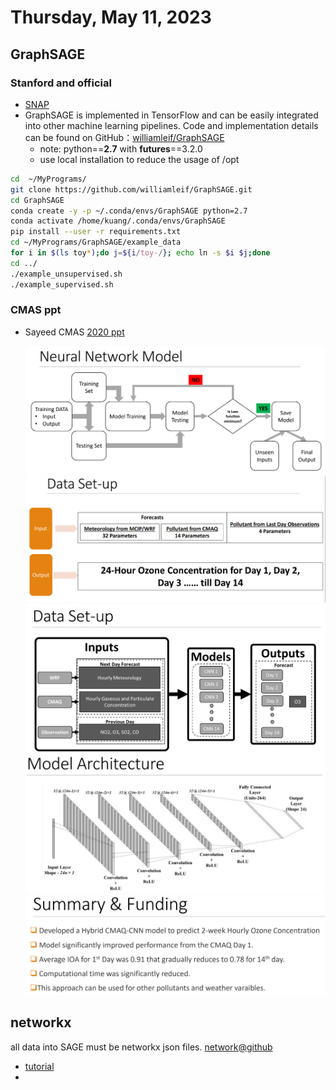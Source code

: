 # Thursday, May 11, 2023

## GraphSAGE

### Stanford and official

- [SNAP](https://snap.stanford.edu/graphsage/)
- GraphSAGE is implemented in TensorFlow and can be easily integrated into other machine learning pipelines. Code and implementation details can be found on GitHub：[williamleif/GraphSAGE](https://github.com/williamleif/GraphSAGE)
  - note: python==**2.7** with **futures**==3.2.0
  - use local installation to reduce the usage of /opt

```bash
cd  ~/MyPrograms/
git clone https://github.com/williamleif/GraphSAGE.git
cd GraphSAGE
conda create -y -p ~/.conda/envs/GraphSAGE python=2.7
conda activate /home/kuang/.conda/envs/GraphSAGE
pip install --user -r requirements.txt
cd ~/MyPrograms/GraphSAGE/example_data
for i in $(ls toy*);do j=${i/toy-/}; echo ln -s $i $j;done
cd ../
./example_unsupervised.sh
./example_supervised.sh
```  

### CMAS ppt

- Sayeed CMAS [2020 ppt](https://www.cmascenter.org/conference/2020/slides/yunsoo_choi_uh_novel-cmaq-cnn-2020.pdf)

  ![](../attachments/2023-05-11-08-15-10.png)
  ![](../attachments/2023-05-11-08-16-01.png)
  ![](../attachments/2023-05-11-08-19-59.png)
  ![](../attachments/2023-05-11-08-32-29.png)
  ![](../attachments/2023-05-11-08-34-52.png)

## networkx

all data into SAGE must be networkx json files.
[network@github](https://github.com/networkx/networkx)
  - [tutorial](https://networkx.org/documentation/latest/tutorial.html)
  - 